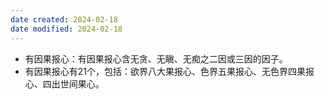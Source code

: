 ```yaml
---
date created: 2024-02-18
date modified: 2024-02-18
---
```

- 有因果报心：有因果报心含无贪、无瞋、无痴之二因或三因的因子。
- 有因果报心有21个，包括：欲界八大果报心、色界五果报心、无色界四果报心、四出世间果心。
